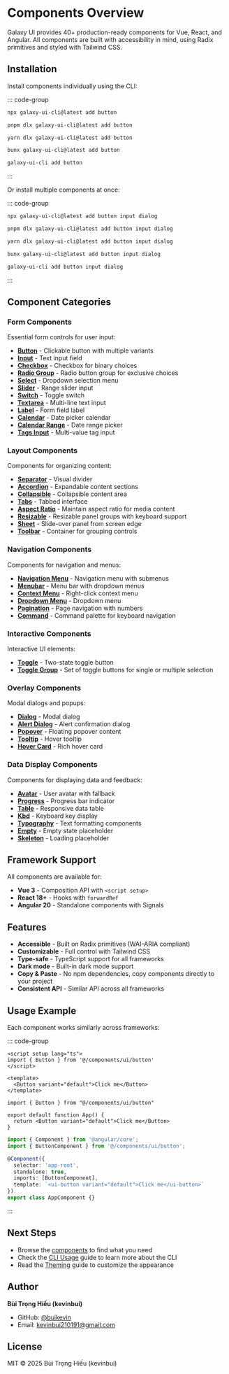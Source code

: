 # Components Overview

Galaxy UI provides 40+ production-ready components for Vue, React, and Angular. All components are built with accessibility in mind, using Radix primitives and styled with Tailwind CSS.

## Installation

Install components individually using the CLI:

::: code-group

```bash [npm]
npx galaxy-ui-cli@latest add button
```

```bash [pnpm]
pnpm dlx galaxy-ui-cli@latest add button
```

```bash [yarn]
yarn dlx galaxy-ui-cli@latest add button
```

```bash [bun]
bunx galaxy-ui-cli@latest add button
```

```bash [global]
galaxy-ui-cli add button
```

:::

Or install multiple components at once:

::: code-group

```bash [npm]
npx galaxy-ui-cli@latest add button input dialog
```

```bash [pnpm]
pnpm dlx galaxy-ui-cli@latest add button input dialog
```

```bash [yarn]
yarn dlx galaxy-ui-cli@latest add button input dialog
```

```bash [bun]
bunx galaxy-ui-cli@latest add button input dialog
```

```bash [global]
galaxy-ui-cli add button input dialog
```

:::

## Component Categories

### Form Components

Essential form controls for user input:

- **[Button](./button)** - Clickable button with multiple variants
- **[Input](./input)** - Text input field
- **[Checkbox](./checkbox)** - Checkbox for binary choices
- **[Radio Group](./radio-group)** - Radio button group for exclusive choices
- **[Select](./select)** - Dropdown selection menu
- **[Slider](./slider)** - Range slider input
- **[Switch](./switch)** - Toggle switch
- **[Textarea](./textarea)** - Multi-line text input
- **[Label](./label)** - Form field label
- **[Calendar](./calendar)** - Date picker calendar
- **[Calendar Range](./calendar-range)** - Date range picker
- **[Tags Input](./tags-input)** - Multi-value tag input

### Layout Components

Components for organizing content:

- **[Separator](./separator)** - Visual divider
- **[Accordion](./accordion)** - Expandable content sections
- **[Collapsible](./collapsible)** - Collapsible content area
- **[Tabs](./tabs)** - Tabbed interface
- **[Aspect Ratio](./aspect-ratio)** - Maintain aspect ratio for media content
- **[Resizable](./resizable)** - Resizable panel groups with keyboard support
- **[Sheet](./sheet)** - Slide-over panel from screen edge
- **[Toolbar](./toolbar)** - Container for grouping controls

### Navigation Components

Components for navigation and menus:

- **[Navigation Menu](./navigation-menu)** - Navigation menu with submenus
- **[Menubar](./menubar)** - Menu bar with dropdown menus
- **[Context Menu](./context-menu)** - Right-click context menu
- **[Dropdown Menu](./dropdown-menu)** - Dropdown menu
- **[Pagination](./pagination)** - Page navigation with numbers
- **[Command](./command)** - Command palette for keyboard navigation

### Interactive Components

Interactive UI elements:

- **[Toggle](./toggle)** - Two-state toggle button
- **[Toggle Group](./toggle-group)** - Set of toggle buttons for single or multiple selection

### Overlay Components

Modal dialogs and popups:

- **[Dialog](./dialog)** - Modal dialog
- **[Alert Dialog](./alert-dialog)** - Alert confirmation dialog
- **[Popover](./popover)** - Floating popover content
- **[Tooltip](./tooltip)** - Hover tooltip
- **[Hover Card](./hover-card)** - Rich hover card

### Data Display Components

Components for displaying data and feedback:

- **[Avatar](./avatar)** - User avatar with fallback
- **[Progress](./progress)** - Progress bar indicator
- **[Table](./table)** - Responsive data table
- **[Kbd](./kbd)** - Keyboard key display
- **[Typography](./typography)** - Text formatting components
- **[Empty](./empty)** - Empty state placeholder
- **[Skeleton](./skeleton)** - Loading placeholder

## Framework Support

All components are available for:

- **Vue 3** - Composition API with `<script setup>`
- **React 18+** - Hooks with `forwardRef`
- **Angular 20** - Standalone components with Signals

## Features

- **Accessible** - Built on Radix primitives (WAI-ARIA compliant)
- **Customizable** - Full control with Tailwind CSS
- **Type-safe** - TypeScript support for all frameworks
- **Dark mode** - Built-in dark mode support
- **Copy & Paste** - No npm dependencies, copy components directly to your project
- **Consistent API** - Similar API across all frameworks

## Usage Example

Each component works similarly across frameworks:

::: code-group

```vue [Vue]
<script setup lang="ts">
import { Button } from '@/components/ui/button'
</script>

<template>
  <Button variant="default">Click me</Button>
</template>
```

```tsx [React]
import { Button } from "@/components/ui/button"

export default function App() {
  return <Button variant="default">Click me</Button>
}
```

```typescript [Angular]
import { Component } from '@angular/core';
import { ButtonComponent } from '@/components/ui/button';

@Component({
  selector: 'app-root',
  standalone: true,
  imports: [ButtonComponent],
  template: `<ui-button variant="default">Click me</ui-button>`
})
export class AppComponent {}
```

:::

## Next Steps

- Browse the [components](#component-categories) to find what you need
- Check the [CLI Usage](/guide/cli-usage) guide to learn more about the CLI
- Read the [Theming](/guide/theming) guide to customize the appearance

## Author

**Bùi Trọng Hiếu (kevinbui)**
- GitHub: [@buikevin](https://github.com/buikevin)
- Email: kevinbui210191@gmail.com

## License

MIT © 2025 Bùi Trọng Hiếu (kevinbui)
